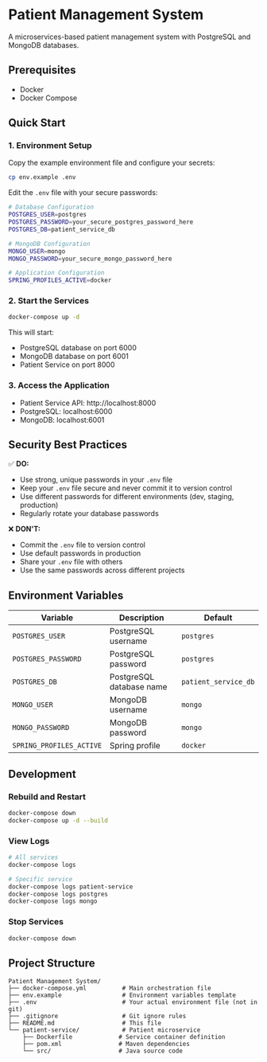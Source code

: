 # Patient Management System

A microservices-based patient management system with PostgreSQL and MongoDB databases.

## Prerequisites

- Docker
- Docker Compose

## Quick Start

### 1. Environment Setup

Copy the example environment file and configure your secrets:

```bash
cp env.example .env
```

Edit the `.env` file with your secure passwords:

```bash
# Database Configuration
POSTGRES_USER=postgres
POSTGRES_PASSWORD=your_secure_postgres_password_here
POSTGRES_DB=patient_service_db

# MongoDB Configuration
MONGO_USER=mongo
MONGO_PASSWORD=your_secure_mongo_password_here

# Application Configuration
SPRING_PROFILES_ACTIVE=docker
```

### 2. Start the Services

```bash
docker-compose up -d
```

This will start:
- PostgreSQL database on port 6000
- MongoDB database on port 6001
- Patient Service on port 8000

### 3. Access the Application

- Patient Service API: http://localhost:8000
- PostgreSQL: localhost:6000
- MongoDB: localhost:6001

## Security Best Practices

✅ **DO:**
- Use strong, unique passwords in your `.env` file
- Keep your `.env` file secure and never commit it to version control
- Use different passwords for different environments (dev, staging, production)
- Regularly rotate your database passwords

❌ **DON'T:**
- Commit the `.env` file to version control
- Use default passwords in production
- Share your `.env` file with others
- Use the same passwords across different projects

## Environment Variables

| Variable | Description | Default |
|----------|-------------|---------|
| `POSTGRES_USER` | PostgreSQL username | `postgres` |
| `POSTGRES_PASSWORD` | PostgreSQL password | `postgres` |
| `POSTGRES_DB` | PostgreSQL database name | `patient_service_db` |
| `MONGO_USER` | MongoDB username | `mongo` |
| `MONGO_PASSWORD` | MongoDB password | `mongo` |
| `SPRING_PROFILES_ACTIVE` | Spring profile | `docker` |

## Development

### Rebuild and Restart

```bash
docker-compose down
docker-compose up -d --build
```

### View Logs

```bash
# All services
docker-compose logs

# Specific service
docker-compose logs patient-service
docker-compose logs postgres
docker-compose logs mongo
```

### Stop Services

```bash
docker-compose down
```

## Project Structure

```
Patient Management System/
├── docker-compose.yml          # Main orchestration file
├── env.example                 # Environment variables template
├── .env                        # Your actual environment file (not in git)
├── .gitignore                  # Git ignore rules
├── README.md                   # This file
└── patient-service/            # Patient microservice
    ├── Dockerfile             # Service container definition
    ├── pom.xml                # Maven dependencies
    └── src/                   # Java source code
```
